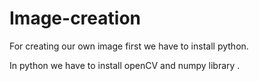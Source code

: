 # Image-creation

For creating our own image first we have to install python.

In python we have to install openCV and numpy library .
